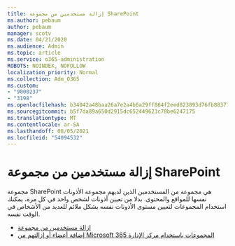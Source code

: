 ```yaml
---
title: إزالة مستخدمين من مجموعة SharePoint
ms.author: pebaum
author: pebaum
manager: scotv
ms.date: 04/21/2020
ms.audience: Admin
ms.topic: article
ms.service: o365-administration
ROBOTS: NOINDEX, NOFOLLOW
localization_priority: Normal
ms.collection: Adm_O365
ms.custom:
- "9000237"
- "3198"
ms.openlocfilehash: b34042a48baa26a7e2a4b6a29ff864f2eed823893d76fb8837704769b0ce5166
ms.sourcegitcommit: b5f7da89a650d2915dc652449623c78be6247175
ms.translationtype: MT
ms.contentlocale: ar-SA
ms.lasthandoff: 08/05/2021
ms.locfileid: "54094532"
---
```

# <a name="remove-users-from-a-sharepoint-group"></a>إزالة مستخدمين من مجموعة SharePoint

مجموعة SharePoint هي مجموعة من المستخدمين الذين لديهم مجموعة الأذونات نفسها للمواقع والمحتوى. بدلا من تعيين أذونات لشخص واحد في كل مرة، يمكنك استخدام المجموعات لتعيين مستوى الأذونات نفسه بشكل ملائم للعديد من الأشخاص في الوقت نفسه.

- [إزالة مستخدمين من مجموعة](https://docs.microsoft.com/sharepoint/customize-sharepoint-site-permissions#remove-users-from-a-group)
- [إضافة أعضاء أو إزالتهم من Microsoft 365 المجموعات باستخدام مركز الإدارة](https://docs.microsoft.com/microsoft-365/admin/create-groups/add-or-remove-members-from-groups)
